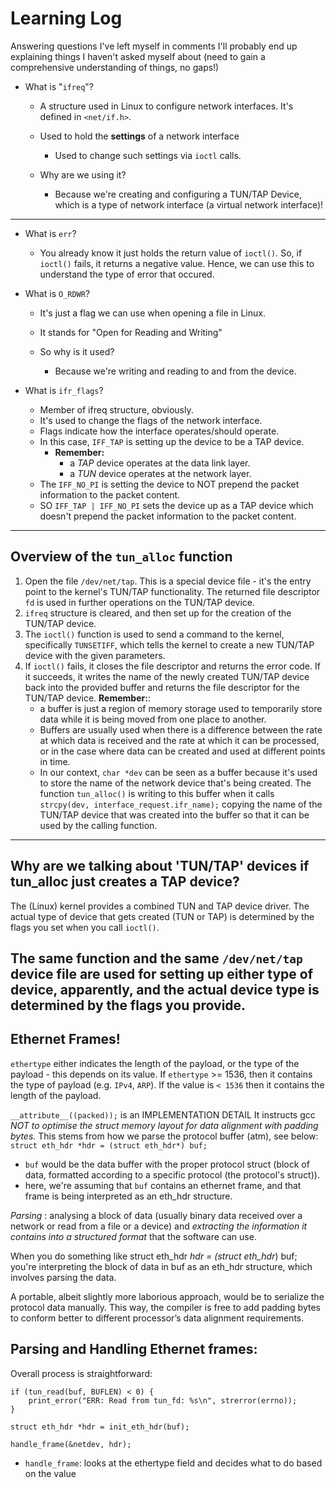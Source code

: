 # Learning Log
Answering questions I've left myself in comments
I'll probably end up explaining things I haven't asked myself about (need to
gain a comprehensive understanding of things, no gaps!)

- What is "`ifreq`"?
    - A structure used in Linux to configure network interfaces.
      It's defined in `<net/if.h>`.
    - Used to hold the **settings** of a network interface
        - Used to change such settings via `ioctl` calls.
    
    - Why are we using it?
        - Because we're creating and configuring a TUN/TAP Device, which
          is a type of network interface (a virtual network interface)!

---

- What is `err`?
    - You already know it just holds the return value of `ioctl()`.
    So, if `ioctl()` fails, it returns a negative value. Hence,
    we can use this to understand the type of error that occured.

- What is `O_RDWR`?
    - It's just a flag we can use when opening a file in Linux.
    - It stands for "Open for Reading and Writing"
    
    - So why is it used?
      - Because we're writing and reading to and from the device.

- What is `ifr_flags`?
  - Member of ifreq structure, obviously.
  - It's used to change the flags of the network interface.
  - Flags indicate how the interface operates/should operate.
  - In this case, `IFF_TAP` is setting up the device to be a TAP device.
    - **Remember:**
      - a *TAP* device operates at the data link layer.
      - a *TUN* device operates at the network layer.
  - The `IFF_NO_PI` is setting the device to NOT prepend the packet information
    to the packet content.
  - SO `IFF_TAP | IFF_NO_PI` sets the device up as a TAP device which doesn't
    prepend the packet information to the packet content.
---
## Overview of the `tun_alloc` function
1. Open the file `/dev/net/tap`. This is a special device file - it's the entry point to the kernel's TUN/TAP functionality. The returned file descriptor `fd` is used in further operations on the TUN/TAP device.
2. `ifreq` structure is cleared, and then set up for the creation of the TUN/TAP device.
3. The `ioctl()` function is used to send a command to the kernel, specifically `TUNSETIFF`, which tells the kernel to create a new TUN/TAP device with the given parameters.
4. If `ioctl()` fails, it closes the file descriptor and returns the error code. If it succeeds, it writes the name of the newly created TUN/TAP device back into the provided buffer and returns the file descriptor for the TUN/TAP device.
  **Remember:**:
    - a buffer is just a region of memory storage used to temporarily store data while it is being moved from one place to another.
    - Buffers are usually used when there is a difference between the rate at which data is received and the rate at which it can be processed, or in the case where data can be created and used at different points in time.
    - In our context, `char *dev` can be seen as a buffer because it's used to store the name of the network device that's being created. The function `tun_alloc()` is writing to this buffer when it calls `strcpy(dev, interface_request.ifr_name);` copying the name of the TUN/TAP device that was created into the buffer so that it can be used by the calling function.
---
## Why are we talking about 'TUN/TAP' devices if tun_alloc just creates a TAP device?
The (Linux) kernel provides a combined TUN and TAP device driver. The actual type of device that gets created (TUN or TAP) is determined by the flags you set when you call `ioctl()`.

The same function and the same `/dev/net/tap` device file are used for setting up either type of device, apparently, and the actual device type is determined by the flags you provide.
---
## Ethernet Frames!
`ethertype` either indicates the length of the payload, or the type of the payload - this depends on its value.
If `ethertype` >= 1536, then it contains the type of payload (e.g. `IPv4`, `ARP`).
If the value is `< 1536` then it contains the length of the payload.


`__attribute__((packed));` is an IMPLEMENTATION DETAIL
It instructs gcc *NOT to optimise the struct memory layout for data alignment*
*with padding bytes.*
This stems from how we parse the protocol buffer (atm), see below:
`struct eth_hdr *hdr = (struct eth_hdr*) buf;`
  - `buf` would be the data buffer with the proper protocol struct
     (block of data, formatted according to a specific protocol
     (the protocol's struct)).
  - here, we're assuming that `buf` contains an ethernet frame, and that frame
    is being interpreted as an eth_hdr structure.

*Parsing* : analysing a block of data (usually binary data received over a 
network or read from a file or a device) and *extracting the information it*
*contains into a structured format* that the software can use.

When you do something like struct eth_hdr *hdr = (struct eth_hdr*) buf;
you're interpreting the block of data in buf as an eth_hdr structure,
which involves parsing the data.

A portable, albeit slightly more laborious approach, would be to serialize the
protocol data manually. This way, the compiler is free to add padding bytes to
conform better to different processor’s data alignment requirements.

## Parsing and Handling Ethernet frames:
Overall process is straightforward:
```
if (tun_read(buf, BUFLEN) < 0) {
    print_error("ERR: Read from tun_fd: %s\n", strerror(errno));
}

struct eth_hdr *hdr = init_eth_hdr(buf);

handle_frame(&netdev, hdr);
```

- `handle_frame`: looks at the ethertype field and decides what to do
                  based on the value
